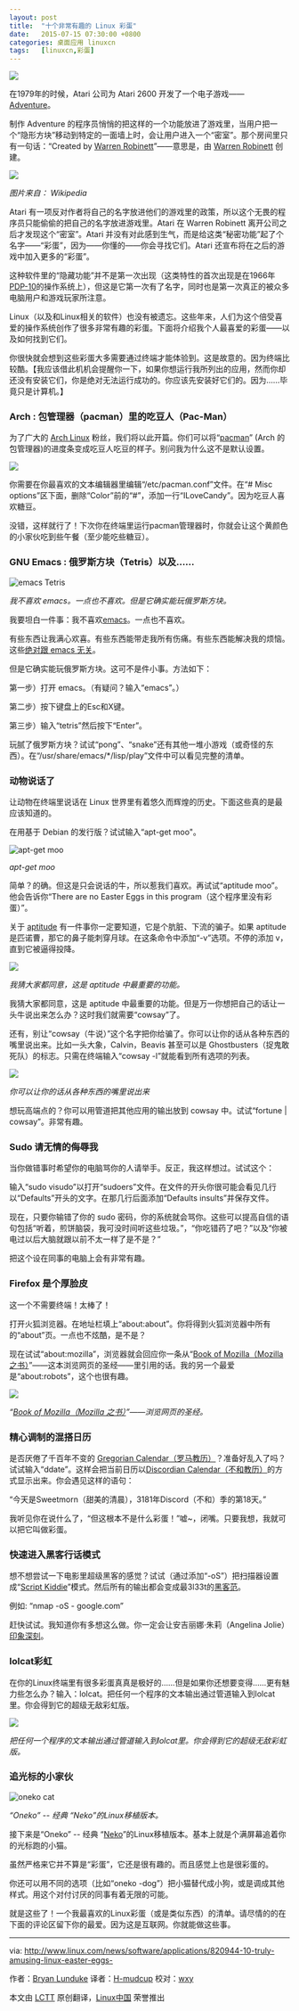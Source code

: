 ```yaml
---
layout: post
title:	"十个非常有趣的 Linux 彩蛋"
date:	2015-07-15 07:30:00 +0800 
categories:	桌面应用 linuxcn 
tags:	[linuxcn,彩蛋]
---
```



*![](/Asserts/Images/album/201507/14/215221uxqydfajaxkxtq5f.jpg)*


在1979年的时候，Atari 公司为 Atari 2600 开发了一个电子游戏——[Adventure](http://en.wikipedia.org/wiki/Adventure_(Atari_2600))。


制作 Adventure 的程序员悄悄的把这样的一个功能放进了游戏里，当用户把一个“隐形方块”移动到特定的一面墙上时，会让用户进入一个“密室”。那个房间里只有一句话：“Created by [Warren Robinett](http://en.wikipedia.org/wiki/Warren_Robinett)”——意思是，由 [Warren Robinett](http://en.wikipedia.org/wiki/Warren_Robinett) 创建。


![](/Asserts/Images/album/201507/14/214721rulkkpr1crykl2pf.png)


*图片来自： Wikipedia*


Atari 有一项反对作者将自己的名字放进他们的游戏里的政策，所以这个无畏的程序员只能偷偷的把自己的名字放进游戏里。Atari 在 Warren Robinett 离开公司之后才发现这个“密室”。Atari 并没有对此感到生气，而是给这类“秘密功能”起了个名字——“彩蛋”，因为——你懂的——你会寻找它们。Atari 还宣布将在之后的游戏中加入更多的“彩蛋”。


这种软件里的“隐藏功能”并不是第一次出现（这类特性的首次出现是在1966年[PDP-10](http://en.wikipedia.org/wiki/PDP-10)的操作系统上），但这是它第一次有了名字，同时也是第一次真正的被众多电脑用户和游戏玩家所注意。


Linux（以及和Linux相关的软件）也没有被遗忘。这些年来，人们为这个倍受喜爱的操作系统创作了很多非常有趣的彩蛋。下面将介绍我个人最喜爱的彩蛋——以及如何找到它们。


你很快就会想到这些彩蛋大多需要通过终端才能体验到。这是故意的。因为终端比较酷。【我应该借此机机会提醒你一下，如果你想运行我所列出的应用，然而你却还没有安装它们，你是绝对无法运行成功的。你应该先安装好它们的。因为……毕竟只是计算机。】


### Arch : 包管理器（pacman）里的吃豆人（Pac-Man）


为了广大的 [Arch Linux](http://en.wikipedia.org/wiki/Arch_Linux) 粉丝，我们将以此开篇。你们可以将“[pacman](http://www.linux.com/news/software/applications/820944-10-truly-amusing-linux-easter-eggs-#Pacman)” (Arch 的包管理器)的进度条变成吃豆人吃豆的样子。别问我为什么这不是默认设置。


![](/Asserts/Images/album/201507/14/214759huh43sw5o8l548yu.png)


你需要在你最喜欢的文本编辑器里编辑“/etc/pacman.conf”文件。在“# Misc options”区下面，删除“Color”前的“#”，添加一行“ILoveCandy”。因为吃豆人喜欢糖豆。


没错，这样就行了！下次你在终端里运行pacman管理器时，你就会让这个黄颜色的小家伙吃到些午餐（至少能吃些糖豆）。


### GNU Emacs : 俄罗斯方块（Tetris）以及……


![emacs Tetris](/Asserts/Images/album/201507/14/215223nwgawkjdwxngkhkn.jpg)


*我不喜欢 emacs。一点也不喜欢。但是它确实能玩俄罗斯方块。*


我要坦白一件事：我不喜欢[emacs](http://en.wikipedia.org/wiki/GNU_Emacs)。一点也不喜欢。


有些东西让我满心欢喜。有些东西能带走我所有伤痛。有些东西能解决我的烦恼。这些[绝对跟 emacs 无关](https://www.youtube.com/watch?v=AQ4NAZPi2js)。


但是它确实能玩俄罗斯方块。这可不是件小事。方法如下：


第一步）打开 emacs。（有疑问？输入“emacs”。）


第二步）按下键盘上的Esc和X键。


第三步）输入“tetris”然后按下“Enter”。


玩腻了俄罗斯方块？试试“pong”、“snake”还有其他一堆小游戏（或奇怪的东西）。在“/usr/share/emacs/\*/lisp/play”文件中可以看见完整的清单。


### 动物说话了


让动物在终端里说话在 Linux 世界里有着悠久而辉煌的历史。下面这些真的是最应该知道的。


在用基于 Debian 的发行版？试试输入“apt-get moo"。


![apt-get moo](/Asserts/Images/album/201507/14/215223rtdd8ufedvhebxjh.jpg)


*apt-get moo*


简单？的确。但这是只会说话的牛，所以惹我们喜欢。再试试“aptitude moo”。他会告诉你“There are no Easter Eggs in this program（这个程序里没有彩蛋）”。


关于 [aptitude](https://wiki.debian.org/Aptitude) 有一件事你一定要知道，它是个肮脏、下流的骗子。如果 aptitude 是匹诺曹，那它的鼻子能刺穿月球。在这条命令中添加“-v”选项。不停的添加 v，直到它被逼得投降。


![](/Asserts/Images/album/201507/14/215224j8kajawf8yhjgghg.jpg)


*我猜大家都同意，这是 aptitude 中最重要的功能。*


我猜大家都同意，这是 aptitude 中最重要的功能。但是万一你想把自己的话让一头牛说出来怎么办？这时我们就需要“cowsay”了。


还有，别让“cowsay（牛说）”这个名字把你给骗了。你可以让你的话从各种东西的嘴里说出来。比如一头大象，Calvin，Beavis 甚至可以是 Ghostbusters（捉鬼敢死队）的标志。只需在终端输入“cowsay -l”就能看到所有选项的列表。


![](/Asserts/Images/album/201507/14/215224a6m0mtdnj1ztmfq6.jpg)


*你可以让你的话从各种东西的嘴里说出来*


想玩高端点的？你可以用管道把其他应用的输出放到 cowsay 中。试试“fortune | cowsay”。非常有趣。


### Sudo 请无情的侮辱我


当你做错事时希望你的电脑骂你的人请举手。反正，我这样想过。试试这个：


输入“sudo visudo”以打开“sudoers”文件。在文件的开头你很可能会看见几行以“Defaults”开头的文字。在那几行后面添加“Defaults insults”并保存文件。


现在，只要你输错了你的 sudo 密码，你的系统就会骂你。这些可以提高自信的语句包括“听着，煎饼脑袋，我可没时间听这些垃圾。”，“你吃错药了吧？”以及“你被电过以后大脑就跟以前不太一样了是不是？”


把这个设在同事的电脑上会有非常有趣。


### Firefox 是个厚脸皮


这一个不需要终端！太棒了！


打开火狐浏览器。在地址栏填上“about:about”。你将得到火狐浏览器中所有的“about”页。一点也不炫酷，是不是？


现在试试“about:mozilla”，浏览器就会回应你一条从“[Book of Mozilla（Mozilla 之书）](http://en.wikipedia.org/wiki/The_Book_of_Mozilla)”——这本浏览网页的圣经——里引用的话。我的另一个最爱是“about:robots”，这个也很有趣。


![](/Asserts/Images/album/201507/14/215224xjq0jwwg8b98qqqw.jpg)


*“[Book of Mozilla（Mozilla 之书）](http://en.wikipedia.org/wiki/The_Book_of_Mozilla)”——浏览网页的圣经。*


### 精心调制的混搭日历


是否厌倦了千百年不变的 [Gregorian Calendar（罗马教历）](http://en.wikipedia.org/wiki/Gregorian_calendar)？准备好乱入了吗？试试输入“ddate”。这样会把当前日历以[Discordian Calendar（不和教历）](http://en.wikipedia.org/wiki/Discordian_calendar)的方式显示出来。你会遇见这样的语句：


“今天是Sweetmorn（甜美的清晨），3181年Discord（不和）季的第18天。”


我听见你在说什么了，“但这根本不是什么彩蛋！”嘘~，闭嘴。只要我想，我就可以把它叫做彩蛋。


### 快速进入黑客行话模式


想不想尝试一下电影里超级黑客的感觉？试试（通过添加“-oS”）把扫描器设置成“[Script Kiddie](http://nmap.org/book/output-formats-script-kiddie.html)”模式。然后所有的输出都会变成最3l33t的[黑客范](http://nmap.org/book/output-formats-script-kiddie.html)。


例如: “nmap -oS - google.com”


赶快试试。我知道你有多想这么做。你一定会让安吉丽娜·朱莉（Angelina Jolie）[印象深刻](https://www.youtube.com/watch?v=Ql1uLyuWra8)。


### lolcat彩虹


在你的Linux终端里有很多彩蛋真真是极好的……但是如果你还想要变得……更有魅力些怎么办？输入：lolcat。把任何一个程序的文本输出通过管道输入到lolcat里。你会得到它的超级无敌彩虹版。


![](/Asserts/Images/album/201507/14/215225vmp9wxm5apmz2x0a.jpg)


*把任何一个程序的文本输出通过管道输入到lolcat里。你会得到它的超级无敌彩虹版。*


### 追光标的小家伙


![oneko cat](/Asserts/Images/album/201507/14/215225omj9j4tuquzxv0tx.jpg)


*“Oneko” -- 经典 “Neko”的Linux移植版本。*


接下来是“Oneko” -- 经典 “[Neko](http://en.wikipedia.org/wiki/Neko_%28computer_program%29)”的Linux移植版本。基本上就是个满屏幕追着你的光标跑的小猫。


虽然严格来它并不算是“彩蛋”，它还是很有趣的。而且感觉上也是很彩蛋的。


你还可以用不同的选项（比如“oneko -dog”）把小猫替代成小狗，或是调成其他样式。用这个对付讨厌的同事有着无限的可能。


就是这些了！一个我最喜欢的Linux彩蛋（或是类似东西）的清单。请尽情的的在下面的评论区留下你的最爱。因为这是互联网。你就能做这些事。




---


via: <http://www.linux.com/news/software/applications/820944-10-truly-amusing-linux-easter-eggs->


作者：[Bryan Lunduke](http://www.linux.com/community/forums/person/56734) 译者：[H-mudcup](https://github.com/H-mudcup) 校对：[wxy](https://github.com/wxy)


本文由 [LCTT](https://github.com/LCTT/TranslateProject) 原创翻译，[Linux中国](http://linux.cn/) 荣誉推出
